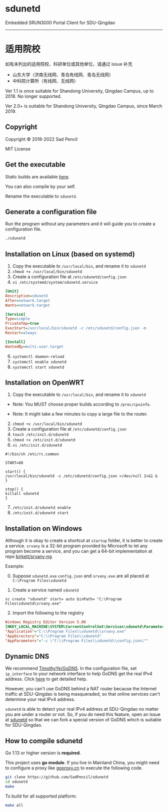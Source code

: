 # sdunetd

Embedded SRUN3000 Portal Client for SDU-Qingdao
_________

# 适用院校

如有未列出的适用院校、科研单位或其他单位，请通过 issue 补充

- 山东大学（济南无线网、青岛有线网、青岛无线网）
- 中科院计算所（有线网、无线网）

Ver 1.1 is once suitable for Shandong University, Qingdao Campus, up to 2018. No longer supported.

Ver 2.0+ is suitable for Shandong University, Qingdao Campus, since March 2019.

## Copyright

Copyright © 2018-2022 Sad Pencil

MIT License

## Get the executable

Static builds are available [here](https://github.com/SadPencil/sdunetd/releases).

You can also compile by your self.

Rename the executable to `sdunetd`.

## Generate a configuration file

Run the program without any parameters and it will guide you to create a configuration file.

```bash
./sdunetd
```

## Installation on Linux (based on systemd)

1. Copy the executable to `/usr/local/bin`, and rename it to `sdunetd`
2. `chmod +x /usr/local/bin/sdunetd`
3. Create a configuration file at `/etc/sdunetd/config.json`
4. `vi /etc/systemd/system/sdunetd.service`

```ini
[Unit]
Description=sdunetd
After=network.target
Wants=network.target

[Service]
Type=simple
PrivateTmp=true
ExecStart=/usr/local/bin/sdunetd -c /etc/sdunetd/config.json -m
Restart=always

[Install]
WantedBy=multi-user.target
```

6. `systemctl daemon-reload`
7. `systemctl enable sdunetd`
8. `systemctl start sdunetd`

## Installation on OpenWRT

1. Copy the executable to `/usr/local/bin`, and rename it to `sdunetd`

- Note: You MUST choose proper builds according to `/proc/cpuinfo`.

- Note: It might take a few minutes to copy a large file to the router.

2. `chmod +x /usr/local/bin/sdunetd`
3. Create a configuration file at `/etc/sdunetd/config.json`
4. `touch /etc/init.d/sdunetd`
5. `chmod +x /etc/init.d/sdunetd`
6. `vi /etc/init.d/sdunetd`

```shell
#!/bin/sh /etc/rc.common

START=60
 
start() { 
/usr/local/bin/sdunetd -c /etc/sdunetd/config.json >/dev/null 2>&1 &
}

stop() { 
killall sdunetd
}
```

7. `/etc/init.d/sdunetd enable`
8. `/etc/init.d/sdunetd start`

## Installation on Windows

Although it is okay to create a shortcut at `startup` folder, it is better to create a service. `srvany` is a 32-bit
program provided by Microsoft to let any program become a service, and you can get a 64-bit implementation at
repo [birkett/srvany-ng](https://github.com/birkett/srvany-ng.git).

Example:

0. Suppose `sdunetd.exe` `config.json` and `srvany.exe` are all placed at `C:\Program Files\sdunetd`

1. Create a service named `sdunetd`

```winbatch
sc create "sdunetd" start= auto binPath= "C:\Program Files\sdunetd\srvany.exe"
```

2. Import the following to the registry

```ini
Windows Registry Editor Version 5.00
[HKEY_LOCAL_MACHINE\SYSTEM\CurrentControlSet\Services\sdunetd\Parameters]
"Application"="C:\\Program Files\\sdunetd\\srvany.exe"
"AppDirectory"="C:\\Program Files\\sdunetd"
"AppParameters"="-c \"C:\\Program Files\\sdunetd\\config.json\""
```

## Dynamic DNS

We recommend [TimothyYe/GoDNS](https://github.com/TimothyYe/godns). In the configuration file, set `ip_interface` to
your network interface to help GoDNS get the real IPv4 address.
Click [here](https://github.com/TimothyYe/godns#get-an-ip-address-from-the-interface) to get detailed help.

However, you can't use GoDNS behind a NAT router because the Internet traffic at SDU-Qingdao is being masqueraded, so
that online services can't determine your real IPv4 address.

`sdunetd` is able to detect your real IPv4 address at SDU-Qingdao no matter you are under a router or not. So, if you do
need this feature, open an issue at [sdunetd](https://github.com/SadPencil/sdunetd/issues) so that we can fork a special
version of GoDNS which is suitable for SDU-Qingdao.

## How to compile sdunetd

Go 1.13 or higher version is **required**.

This project uses **go module**. If you live in Mainland China, you might need to configure a proxy
like [goproxy.cn](https://github.com/goproxy/goproxy.cn) to execute the following code.

```bash
git clone https://github.com/SadPencil/sdunetd
cd sdunetd
make
```

To build for all supported platform:

```bash
make all
```
